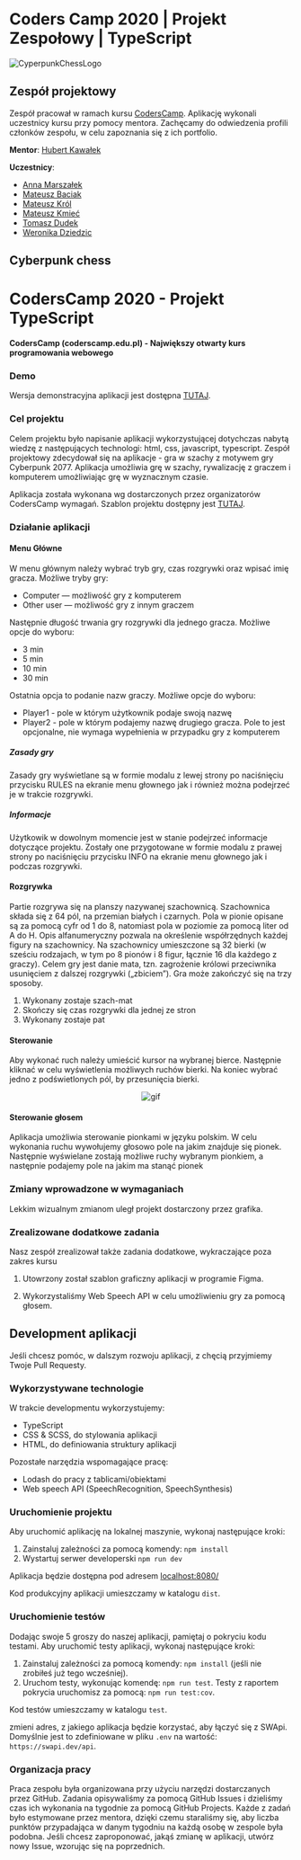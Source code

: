 # Coders Camp 2020 | Projekt Zespołowy | TypeScript

![CyperpunkChessLogo](https://user-images.githubusercontent.com/56504859/107998538-ab799d00-6fe5-11eb-836b-cc4d7ff870c4.PNG)

## Zespół projektowy

Zespół pracował w ramach kursu [CodersCamp](https://coderscamp.pl/).
Aplikację wykonali uczestnicy kursu przy pomocy mentora.
Zachęcamy do odwiedzenia profili członków zespołu, w celu zapoznania się z ich portfolio.

**Mentor**: [Hubert Kawałek](https://github.com/htk4)

**Uczestnicy**:

-   [Anna Marszałek](https://github.com/Ania-Em)
-   [Mateusz Baciak](https://github.com/bat098)
-   [Mateusz Król](https://github.com/KrolMateusz)
-   [Mateusz Kmieć](https://github.com/Haivex)
-   [Tomasz Dudek](https://github.com/dudeek)
-   [Weronika Dziedzic](https://github.com/blackrabbit2)

## Cyberpunk chess
# CodersCamp 2020 - Projekt TypeScript
**CodersCamp (coderscamp.edu.pl) - Największy otwarty kurs programowania webowego** 

### Demo

Wersja demonstracyjna aplikacji jest dostępna [TUTAJ](https://coderscamp2020-hk.github.io/CodersCamp2020.Project.TypeScript.Chess/index.html).

### Cel projektu

Celem projektu było napisanie aplikacji wykorzystującej dotychczas nabytą wiedzę z następujących technologi: html, css, javascript, typescript.
Zespół projektowy zdecydował się na aplikacje - gra w szachy z motywem gry Cyberpunk 2077. Aplikacja umożliwia grę w szachy, rywalizację z graczem i komputerem umożliwiając grę w wyznacznym czasie.

Aplikacja została wykonana wg dostarczonych przez organizatorów CodersCamp wymagań.
Szablon projektu dostępny jest [TUTAJ](https://github.com/CodersCamp2020/CodersCamp2020.Project.TypeScript.Chess).


### Działanie aplikacji

#### Menu Główne

W menu głównym należy wybrać tryb gry, czas rozgrywki oraz wpisać imię gracza. 
Możliwe tryby gry:

-   Computer — możliwość gry z komputerem
-   Other user — możliwość gry z innym graczem

Następnie długość trwania gry rozgrywki dla jednego gracza. Możliwe opcje do wyboru:

-   3 min
-   5 min
-   10 min
-   30 min

Ostatnia opcja to podanie nazw graczy. Możliwe opcje do wyboru:

-   Player1 - pole w którym użytkownik podaje swoją nazwę
-   Player2 - pole w którym podajemy nazwę drugiego gracza. Pole to jest opcjonalne, nie wymaga wypełnienia w przypadku gry z komputerem

##### Zasady gry

Zasady gry wyświetlane są w formie modalu z lewej strony po naciśnięciu przycisku RULES na ekranie menu głownego jak i również można podejrzeć je w trakcie rozgrywki.

##### Informacje

Użytkowik w dowolnym momencie jest w stanie podejrzeć informacje dotyczące projektu. Zostały one przygotowane w formie modalu z prawej strony po naciśnięciu przycisku INFO na ekranie menu głownego jak i podczas rozgrywki.

#### Rozgrywka

Partie rozgrywa się na planszy nazywanej szachownicą. Szachownica składa się z 64 pól, na przemian białych i czarnych. Pola w pionie opisane są za pomocą cyfr od 1 do 8, natomiast pola w poziomie za pomocą liter od A do H. Opis alfanumeryczny pozwala na określenie współrzędnych każdej figury na szachownicy. Na szachownicy umieszczone są 32 bierki (w sześciu rodzajach, w tym po 8 pionów i 8 figur, łącznie 16 dla każdego z graczy). Celem gry jest danie mata, tzn. zagrożenie królowi przeciwnika usunięciem z dalszej rozgrywki („zbiciem”). Gra może zakończyć się na trzy sposoby. 
1. Wykonany zostaje szach-mat
2. Skończy się czas rozgrywki dla jednej ze stron
3. Wykonany zostaje pat

#### Sterowanie

Aby wykonać ruch należy umieścić kursor na wybranej bierce. Następnie kliknać w celu wyświetlenia możliwych ruchów bierki. Na koniec wybrać jedno z podświetlonych pól, by przesunięcia bierki.

<p align="center">
  <img src="https://user-images.githubusercontent.com/56504859/108079996-b416b580-706f-11eb-9793-8c93d8f5d4ea.gif" alt="gif" />
</p>

#### Sterowanie głosem

Aplikacja umożliwia sterowanie pionkami w języku polskim. W celu wykonania ruchu wywołujemy głosowo pole na jakim znajduje się pionek. Następnie wyświelane zostają możliwe ruchy wybranym pionkiem, a następnie podajemy pole na jakim ma stanąć pionek

### Zmiany wprowadzone w wymaganiach

Lekkim wizualnym zmianom uległ projekt dostarczony przez grafika.

### Zrealizowane dodatkowe zadania

Nasz zespół zrealizował także zadania dodatkowe, wykraczające poza zakres kursu

1. Utowrzony został szablon graficzny aplikacji w programie Figma.

2. Wykorzystaliśmy Web Speech API w celu umożliwieniu gry za pomocą głosem.

## Development aplikacji

Jeśli chcesz pomóc, w dalszym rozwoju aplikacji, z chęcią przyjmiemy Twoje Pull Requesty.

### Wykorzystywane technologie

W trakcie developmentu wykorzystujemy:

-   TypeScript
-   CSS & SCSS, do stylowania aplikacji
-   HTML, do definiowania struktury aplikacji

Pozostałe narzędzia wspomagające pracę:

-   Lodash do pracy z tablicami/obiektami
-   Web speech API (SpeechRecognition, SpeechSynthesis)


### Uruchomienie projektu

Aby uruchomić aplikację na lokalnej maszynie, wykonaj następujące kroki:

1. Zainstaluj zależności za pomocą komendy: `npm install`
2. Wystartuj serwer developerski `npm run dev`

Aplikacja będzie dostępna pod adresem [localhost:8080/](http://localhost:8080)

Kod produkcyjny aplikacji umieszczamy w katalogu `dist`.

### Uruchomienie testów

Dodając swoje 5 groszy do naszej aplikacji, pamiętaj o pokryciu kodu testami.
Aby uruchomić testy aplikacji, wykonaj następujące kroki:

1. Zainstaluj zależności za pomocą komendy: `npm install` (jeśli nie zrobiłeś już tego wcześniej).
2. Uruchom testy, wykonując komendę: `npm run test`. Testy z raportem pokrycia uruchomisz za pomocą: `npm run test:cov`.

Kod testów umieszczamy w katalogu `test`.

zmieni adres, z jakiego aplikacja będzie korzystać, aby łączyć się z SWApi. Domyślnie jest to zdefiniowane w pliku `.env` na wartość: `https://swapi.dev/api`.

### Organizacja pracy

Praca zespołu była organizowana przy użyciu narzędzi dostarczanych przez GitHub.
Zadania opisywaliśmy za pomocą GitHub Issues i dzieliśmy czas ich wykonania na tygodnie za pomocą GitHub Projects.
Każde z zadań było estymowane przez mentora, dzięki czemu staraliśmy się, aby liczba punktów przypadająca w danym tygodniu na każdą osobę w zespole była podobna.
Jeśli chcesz zaproponować, jakąś zmianę w aplikacji, utwórz nowy Issue, wzorując się na poprzednich.
